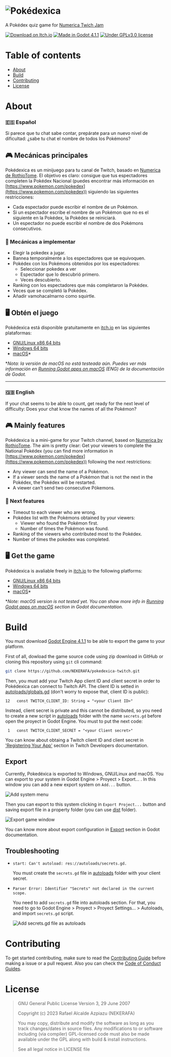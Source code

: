 # ![Pokédexica](/extra/logo.png)

A Pokédex quiz game for
[Numerica Twich Jam](https://itch.io/jam/numerica-twitch-jam)

[![Download on Itch.io](https://img.shields.io/badge/Itch.io-Download%20now-FF2449?logo=itchdotio&logoColor=white)](https://nekerafa.itch.io/pokedexica-twitch)
[![Made in Godot 4.1.1](https://img.shields.io/badge/Godot-4.1.1-blue?logo=godotengine&logoColor=white)](https://godotengine.org)
[![Under GPLv3.0 license](https://img.shields.io/github/license/NEKERAFA/pokedexica-twitch)](LICENSE)

# Table of contents
- [About](#about)
- [Build](#about)
- [Contributing](#contributing)
- [License](#license)

# About

### **🇪🇸 Español**

Si parece que tu chat sabe contar, prepárate para un nuevo nivel de dificultad:
¿sabe tu chat el nombre de todos los Pokémons?

## 🎮 Mecánicas principales

Pokédexica es un minijuego para tu canal de Twitch, basado en
[Numerica de RothioTome](https://rothiotome.itch.io/numerica). El objetivo es
claro: consigue que tus espectadores completen la Pokédex Nacional (puedes
encontrar más información en
[https://www.pokemon.com/pokedex](https://www.pokemon.com/pokedex)) siguiendo
las siguientes restricciones:

- Cada espectador puede escribir el nombre de un Pokémon.
- Si un espectador escribe el nombre de un Pokémon que no es el siguiente en la
  Pokédex, la Pokédex se reiniciará.
- Un espectador no puede escribir el nombre de dos Pokémons consecutivos.

### 📌 Mecánicas a implementar

- Elegir la pokedex a jugar.
- Bannea temporalmente a los espectadores que se equivoquen.
- Pokédex con los Pokémons obtenidos por los espectadores:
  - Seleccionar pokedex a ver
  - Espectador que lo descubrió primero.
  - Veces descubierto.
- Ranking con los espectadores que más completaron la Pokédex.
- Veces que se completó la Pokédex.
- Añadir vamohacalmarno como squirtle.

## 🖥️ Obtén el juego

Pokédexica está disponible gratuitamente en [itch.io](https://itch.io) en las
siguientes plataformas:

- [GNU/Linux x86 64 bits](https://github.com/NEKERAFA/pokedexica-twitch/releases/download/v1.1.0/pokedexica-twitch_1.1_linux_x86_64.zip)
- [Windows 64 bits](https://github.com/NEKERAFA/pokedexica-twitch/releases/download/v1.1.0/pokedexica-twitch_1.1_win-x64.zip)
- [macOS](https://github.com/NEKERAFA/pokedexica-twitch/releases/download/v1.1.0/pokedexica-twitch_1.1_macos_unsigned.zip)*

**Nota: la versión de macOS no está testeada aún. Puedes ver más información en [Running Godot apps on macOS](https://docs.godotengine.org/en/stable/tutorials/export/running_on_macos.html) (ENG) de la documentación de Godot.*

---

### **🇬🇧 English**

If your chat seems to be able to count, get ready for the next level of
difficulty: Does your chat know the names of all the Pokémon?

## 🎮 Mainly features

Pokédexica is a mini-game for your Twitch channel, based on
[Numerica by RothioTome](https://rothiotome.itch.io/numerica). The aim is pretty
clear: Get your viewers to complete the National Pokédex (you can find more
information in
[https://www.pokemon.com/pokedex](https://www.pokemon.com/pokedex)) following
the next restrictions:

- Any viewer can send the name of a Pokémon.
- If a viewer sends the name of a Pokémon that is not the next in the Pokédex,
  the Pokédex will be restarted.
- A viewer can't send two consecutive Pókemons.

### 📌 Next features

- Timeout to each viewer who are wrong.
- Pokédex list with the Pokémons obtained by your viewers:
  - Viewer who found the Pokémon first.
  - Number of times the Pokémon was found.
- Ranking of the viewers who contributed most to the Pokédex.
- Number of times the pokedex was completed.

## 🖥️ Get the game

Pokédexica is avaliable freely in
[itch.io](https://nekerafa.itch.io/pokedexica-twitch) to the following
platforms:

- [GNU/Linux x86 64 bits](https://github.com/NEKERAFA/pokedexica-twitch/releases/download/v1.1.0/pokedexica-twitch_1.1_linux_x86_64.zip)
- [Windows 64 bits](https://github.com/NEKERAFA/pokedexica-twitch/releases/download/v1.1.0/pokedexica-twitch_1.1_win-x64.zip)
- [macOS](https://github.com/NEKERAFA/pokedexica-twitch/releases/download/v1.1.0/pokedexica-twitch_1.1_macos_unsigned.zip)*

**Note: macOS version is not tested yet. You can show more info in [Running Godot apps on macOS](https://docs.godotengine.org/en/stable/tutorials/export/running_on_macos.html) section in Godot documentation.*

# Build

You must download [Godot Engine 4.1.1](https://github.com/godotengine/godot/releases/tag/4.1.1-stable) to be able to export the game to your platform.

First of all, dowload the game source code using zip download in GitHub or cloning this repository using `git` cli command:

```bash
git clone https://github.com/NEKERAFA/pokedexica-twitch.git
```

Then, you must add your Twitch App client ID and client secret in order to Pokédexica can connect to Twitch API. The client ID is setted in [autoloads/globals.gd](autoloads/globals.gd) (don't worry to expose that, client ID is public):

```gdscript
12   const TWITCH_CLIENT_ID: String = "<your Client ID>"
```

Instead, client secret is private and this cannot be distributed, so you need to create a new script in [autoloads](autoloads) folder with the name `secrets.gd` before open the proyect in Godot Engine. You must to put the next code:

```gdscript
 1   const TWITCH_CLIENT_SECRET = "<your Client secret>"
```

You can know about obtaing a Twitch client ID and client secret in ['Registering Your App'](https://dev.twitch.tv/docs/authentication/register-app) section in Twitch Developers documentation.

## Export

Currently, Pokedéxica is exported to Windows, GNU/Linux and macOS. You can export to your system in Godot Engine > Proyect > Export... . In this window you can add a new export system on `Add...` button.

![Add system menu](extra/add-system.png)

Then you can export to this system clicking in `Export Project...` button and saving export file in a property folder (you can use [dist](dist) folder).

![Export game window](extra/export-game.png)

You can know more about export configuration in [Export](https://docs.godotengine.org/en/stable/tutorials/export/index.html) section in Godot documentation.

## Troubleshooting

* `start: Can't autoload: res://autoloads/secrets.gd.`

  You must create the `secrets.gd` file in [autoloads](autoloads) folder with your client secret.

* `Parser Error: Identifier "Secrets" not declared in the current scope.`

  You need to add `secrets.gd` file into autoloads section. For that, you need to go to Godot Engine > Proyect > Proyect Settings... > Autoloads, and import `secrets.gd` script.

  ![Add secrets.gd file as autoloads](extra/add-autoload.png)

# Contributing

To get started contributing, make sure to read the [Contributing Guide](CONTRIBUTING.md) before making a issue or a pull request. Also you can check the [Code of Conduct Guides](CODE_OF_CONDUCT.md).

# License

> GNU General Public License Version 3, 29 June 2007
>
> Copyright (c) 2023 Rafael Alcalde Azpiazu (NEKERAFA)
>
> You may copy, distribute and modify the software as long as you track
> changes/dates in source files. Any modifications to or software including (via
> compiler) GPL-licensed code must also be made available under the GPL along
> with build & install instructions.
>
> See all legal notice in LICENSE file
